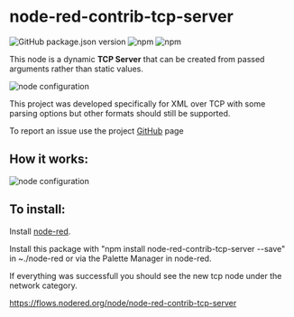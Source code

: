 # node-red-contrib-tcp-server

![GitHub package.json version](https://img.shields.io/github/package-json/v/tiagordc/node-red-contrib-tcp-server?label=package)
![npm](https://img.shields.io/npm/v/node-red-contrib-tcp-server)
![npm](https://img.shields.io/npm/dm/node-red-contrib-tcp-server)

This node is a dynamic **TCP Server** that can be created from passed arguments rather than static values.

![node configuration](https://raw.githubusercontent.com/tiagordc/node-red-contrib-tcp-server/master/flow.png)

This project was developed specifically for XML over TCP with some parsing options but other formats should still be supported.

To report an issue use the project [GitHub](https://github.com/tiagordc/node-red-contrib-tcp-server/issues) page

## How it works:

![node configuration](https://raw.githubusercontent.com/tiagordc/node-red-contrib-tcp-server/master/edit.png)

## To install: 

Install [node-red](https://nodered.org/).

Install this package with "npm install node-red-contrib-tcp-server --save" in ~./node-red or via the Palette Manager in node-red.

If everything was successfull you should see the new tcp node under the network category.

https://flows.nodered.org/node/node-red-contrib-tcp-server

